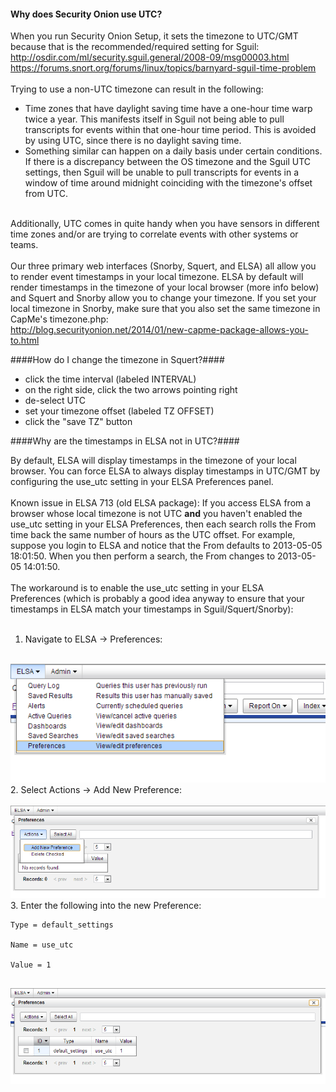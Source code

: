 #### Why does Security Onion use UTC? ####
When you run Security Onion Setup, it sets the timezone to UTC/GMT because that is the recommended/required setting for Sguil:<br>
<a href='http://osdir.com/ml/security.sguil.general/2008-09/msg00003.html'><a href='http://osdir.com/ml/security.sguil.general/2008-09/msg00003.html'>http://osdir.com/ml/security.sguil.general/2008-09/msg00003.html</a></a><br>
<a href='https://forums.snort.org/forums/linux/topics/barnyard-sguil-time-problem'><a href='https://forums.snort.org/forums/linux/topics/barnyard-sguil-time-problem'>https://forums.snort.org/forums/linux/topics/barnyard-sguil-time-problem</a></a><br>
<br>
Trying to use a non-UTC timezone can result in the following:<br>
- Time zones that have daylight saving time have a one-hour time warp twice a year.  This manifests itself in Sguil not being able to pull transcripts for events within that one-hour time period.  This is avoided by using UTC, since there is no daylight saving time.<br>
- Something similar can happen on a daily basis under certain conditions.  If there is a discrepancy between the OS timezone and the Sguil UTC settings, then Sguil will be unable to pull transcripts for events in a window of time around midnight coinciding with the timezone's offset from UTC.<br>
<br>
Additionally, UTC comes in quite handy when you have sensors in different time zones and/or are trying to correlate events with other systems or teams.<br>
<br>
Our three primary web interfaces (Snorby, Squert, and ELSA) all allow you to render event timestamps in your local timezone.  ELSA by default will render timestamps in the timezone of your local browser (more info below) and Squert and Snorby allow you to change your timezone.  If you set your local timezone in Snorby, make sure that you also set the same timezone in CapMe's timezone.php:<br>
<a href='http://blog.securityonion.net/2014/01/new-capme-package-allows-you-to.html'>http://blog.securityonion.net/2014/01/new-capme-package-allows-you-to.html</a>

####How do I change the timezone in Squert?####
* click the time interval (labeled INTERVAL)
* on the right side, click the two arrows pointing right
* de-select UTC
* set your timezone offset (labeled TZ OFFSET)
* click the "save TZ" button

####Why are the timestamps in ELSA not in UTC?####

By default, ELSA will display timestamps in the timezone of your local browser.  You can force ELSA to always display timestamps in UTC/GMT by configuring the use_utc setting in your ELSA Preferences panel.<br>
<br>
Known issue in ELSA 713 (old ELSA package):  If you access ELSA from a browser whose local timezone is not UTC <b>and</b> you haven't enabled the use_utc setting in your ELSA Preferences, then each search rolls the From time back the same number of hours as the UTC offset.  For example, suppose you login to ELSA and notice that the From defaults to 2013-05-05 18:01:50. When you then perform a search, the From changes to 2013-05-05 14:01:50.<br>
<br>
The workaround is to enable the use_utc setting in your ELSA<br>
Preferences (which is probably a good idea anyway to ensure that your<br>
timestamps in ELSA match your timestamps in Sguil/Squert/Snorby):<br>
<br>
1. Navigate to ELSA -> Preferences:<br>
<br>
<img src='images/elsa/elsa_prefs.png' /><br>
2. Select Actions -> Add New Preference:<br>
<br>
<img src='images/elsa/elsa_prefs_add.png' /><br>
3. Enter the following into the new Preference:<br>
<pre><code>Type = default_settings<br>
Name = use_utc<br>
Value = 1<br>
</code></pre>
<img src='images/elsa/elsa_prefs_utc.png' />